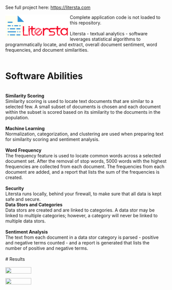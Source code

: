 
See full project here: https://litersta.com

<a href="url"><img src="https://github.com/grey1689/litersta/blob/master/litersta/static/images/Logo.png?raw=true" align="left" height="40%" width="40%" ></a>

Complete application code is not loaded to this repository.<br>
<br>
Litersta - textual analytics - software leverages statistical algorithms to programmatically locate, and extract, overall document sentiment, word frequencies, and document similarities.<br>
<br>
# Software Abilities<br>
<br>
<b>Similarity Scoring</b><br>
Similarity scoring is used to locate text documents that are similar to a selected few. A small subset of documents is chosen and each document within the subset is scored based on its similarity to the documents in the population.<br>
<br>
<b>Machine Learning</b><br>
Normalization, categorization, and clustering are used when preparing text for similarity scoring and sentiment analysis.<br>
<br>
<b>Word Frequency</b><br>
The frequency feature is used to locate common words across a selected document set. After the removal of stop words, 5000 words with the highest frequencies are collected from each document. The frequencies from each document are added, and a report that lists the sum of the frequencies is created.<br>
<br>
<b>Security</b><br>
Litersta runs locally, behind your firewall, to make sure that all data is kept safe and secure.
<br>
<b>Data Stors and Categories</b><br>
Data stors are created and are linked to categories. A data stor may be linked to multiple categories; however, a category will never be linked to multiple data stors.<br>
<br>
<b>Sentiment Analysis</b><br>
The text from each document in a data stor category is parsed - positive and negative terms counted - and a report is generated that lists the number of positive and negative terms.<br>
<br>
# Results<br>
<br>
<a href="url"><img src="https://litersta.website/img/Similarity_Scoring.jpg" align="left" height="40%" width="40%" ></a><br>
<br>
<a href="url"><img src="https://litersta.website/img/Sentiment_Analysis.jpg" align="left" height="40%" width="40%" ></a>
